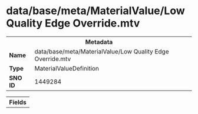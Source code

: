 <h1>data/base/meta/MaterialValue/Low Quality Edge Override.mtv</h1><table><tr><th colspan="100%">Metadata</th></tr><tr><td><b>Name</b></td><td>data/base/meta/MaterialValue/Low Quality Edge Override.mtv</td></tr><tr><td><b>Type</b></td><td>MaterialValueDefinition</td></tr><tr><td><b>SNO ID</b></td><td>1449284</td></tr></table>

<table><tr><th colspan="100%">Fields</th></tr></table>

